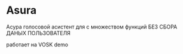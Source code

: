 # Asura
Асура голосовой асистент для с множеством функций БЕЗ СБОРА ДАНЫХ ПОЛЬЗОВАТЕЛЯ 

работает на VOSK 
demo 
